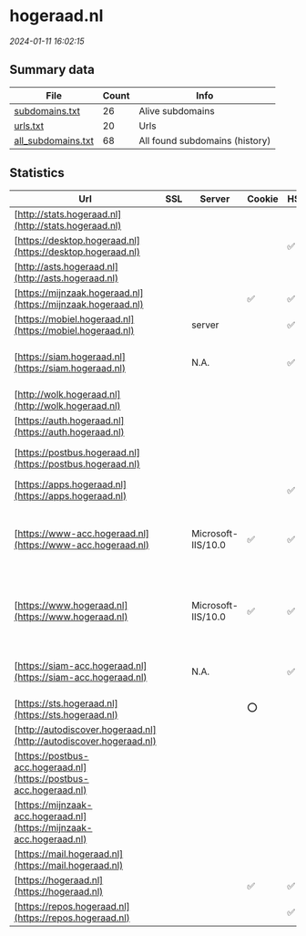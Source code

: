 # hogeraad.nl
*2024-01-11 16:02:15*
## Summary data


| File       | Count | Info |
|------------|-------|------|
|[subdomains.txt](/data/hogeraad.nl/subdomains.txt)|26|Alive subdomains|
|[urls.txt](/data/hogeraad.nl/urls.txt)|20|Urls|
|[all_subdomains.txt](/data/hogeraad.nl/all_subdomains.txt)|68|All found subdomains (history)|


## Statistics


| Url | SSL | Server | Cookie | HSTS | CSP | XFO | XXP | RP | Tech |Title |
|------------|-------|------|------|------|------|------|------|------|------|------|
|[http://stats.hogeraad.nl](http://stats.hogeraad.nl)| || | | | | | :white_check_mark: |||
|[https://desktop.hogeraad.nl](https://desktop.hogeraad.nl)| || |:white_check_mark: |:warning: | :white_check_mark: | :white_check_mark: | :white_check_mark: |HSTS||
|[http://asts.hogeraad.nl](http://asts.hogeraad.nl)| || | | | | | :white_check_mark: |||
|[https://mijnzaak.hogeraad.nl](https://mijnzaak.hogeraad.nl)| ||:white_check_mark: |:white_check_mark: |:warning: | :white_check_mark: | :white_check_mark: | :white_check_mark: |HSTS|Object moved|
|[https://mobiel.hogeraad.nl](https://mobiel.hogeraad.nl)| |server| |:white_check_mark: | | :white_check_mark: | :white_check_mark: | :white_check_mark: |HSTS|302 Found|
|[https://siam.hogeraad.nl](https://siam.hogeraad.nl)| |N.A.| |:white_check_mark: |:warning: | :white_check_mark: | :white_check_mark: | :white_check_mark: |Bootstrap HSTS|Hoge Raad der Ne...|
|[http://wolk.hogeraad.nl](http://wolk.hogeraad.nl)| || | | | | | :white_check_mark: |||
|[https://auth.hogeraad.nl](https://auth.hogeraad.nl)| || | | | | | :white_check_mark: |||
|[https://postbus.hogeraad.nl](https://postbus.hogeraad.nl)| || | |:warning: | :white_check_mark: | | :white_check_mark: |HSTS Microsoft ASP.NET||
|[https://apps.hogeraad.nl](https://apps.hogeraad.nl)| || |:white_check_mark: |:warning: | :white_check_mark: | :white_check_mark: | :white_check_mark: |||
|[https://www-acc.hogeraad.nl](https://www-acc.hogeraad.nl)| |Microsoft-IIS/10.0|:white_check_mark: |:white_check_mark: | :white_check_mark:| :white_check_mark: | :white_check_mark: | :white_check_mark: |HSTS IIS:10.0 Microsoft ASP.NET Windows Server|Home - Hoge Raad|
|[https://www.hogeraad.nl](https://www.hogeraad.nl)| |Microsoft-IIS/10.0|:white_check_mark: |:white_check_mark: | :white_check_mark:| :white_check_mark: | :white_check_mark: | :white_check_mark: |HSTS IIS:10.0 Microsoft ASP.NET Windows Server|Home - Hoge Raad|
|[https://siam-acc.hogeraad.nl](https://siam-acc.hogeraad.nl)| |N.A.| |:white_check_mark: |:warning: | :white_check_mark: | :white_check_mark: | :white_check_mark: |Bootstrap HSTS|Hoge Raad der Ne...|
|[https://sts.hogeraad.nl](https://sts.hogeraad.nl)| ||:o: | |:warning: | :white_check_mark: | :white_check_mark: | :white_check_mark: |Basic||
|[http://autodiscover.hogeraad.nl](http://autodiscover.hogeraad.nl)| || | | | | | :white_check_mark: |||
|[https://postbus-acc.hogeraad.nl](https://postbus-acc.hogeraad.nl)| || | | | | | :white_check_mark: |HSTS Microsoft ASP.NET||
|[https://mijnzaak-acc.hogeraad.nl](https://mijnzaak-acc.hogeraad.nl)| || | | | | | :white_check_mark: |HSTS|Object moved|
|[https://mail.hogeraad.nl](https://mail.hogeraad.nl)| || | |:warning: | :white_check_mark: | :white_check_mark: | :white_check_mark: |||
|[https://hogeraad.nl](https://hogeraad.nl)| ||:white_check_mark: |:white_check_mark: | :white_check_mark:| :white_check_mark: | :white_check_mark: | :white_check_mark: |||
|[https://repos.hogeraad.nl](https://repos.hogeraad.nl)| || |:white_check_mark: | | | | :white_check_mark: |HSTS||